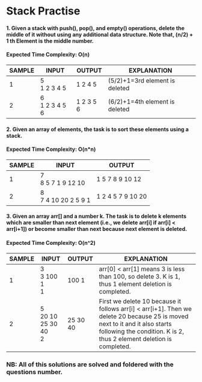 ﻿
# Stack Practise 
####  1. Given a stack with push(), pop(), and empty() operations, delete the middle of it without using any additional data structure. Note that, (n/2) + 1 th Element is the middle number.
#### Expected Time Complexity: O(n)

  
|SAMPLE | INPUT | OUTPUT | EXPLANATION |
|--|--|--|--|
|1| 5<br>1 2 3 4 5 | 1 2 4 5 | (5/2)+1=3rd element is deleted	|
|2| 6<br>1 2 3 4 5 6| 1 2 3 5 6| (6/2)+1=4th element is deleted|
  
#### 2. Given an array of elements, the task is to sort these elements using a stack.
#### Expected Time Complexity: O(n*n)
|SAMPLE | INPUT | OUTPUT |
|--|--|--|
|1| 7<br>8 5 7 1 9 12 10 | 1 5 7 8 9 10 12 |
|2| 8<br>7 4 10 20 2 5 9 1| 1 2 4 5 7 9 10 20|

#### 3. Given an array arr[] and a number k. The task is to delete k elements which are smaller than next element (i.e., we delete arr[i] if arr[i] < arr[i+1]) or become smaller than next because next element is deleted.
#### Expected Time Complexity: O(n^2)
|SAMPLE | INPUT | OUTPUT | EXPLANATION |
|--|----|--|------|
|1| 3<br>3 100 1<br>1 | 100 1 | arr[0] < arr[1] means 3 is less than 100, so delete 3. K is 1, thus 1 element deletion is completed.	|
|2| 5<br> 20 10 25 30 40 <br>2| 25 30 40| First we delete 10 because it follows arr[i] < arr[i+1]. Then we delete 20 because 25 is moved next to it and it also starts following the condition. K is 2, thus 2 element deletion is completed.|
  
### NB: All of this solutions are solved and foldered with the questions number.